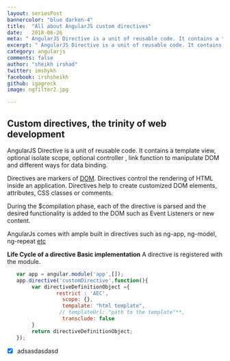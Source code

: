 ```yaml
---
layout: seriesPost
bannercolor: "blue darken-4"
title:  "All about AngularJS custom directives"
date:   2018-06-26
meta: " AngularJS Directive is a unit of reusable code. It contains a template view, optional isolate scope, optional controller , link function to manipulate DOM and different ways for data binding."
excerpt: " AngularJS Directive is a unit of reusable code. It contains a template view, optional isolate scope, optional controller , link function to manipulate DOM and different ways for data binding."
category: angularjs
comments: false
author: "sheikh irshad"
twitter: imshykh	
facebook: irshsheikh
github: igagrock
image: ngfilter2.jpg

---
```


## Custom directives, the trinity of web development

 AngularJS Directive is a unit of reusable code. It contains a template view, optional isolate scope, optional controller , link function to manipulate DOM and different ways for data binding.

Directives are markers of [DOM](http://www.angularjs.org). Directives control the rendering of HTML inside an application. Directives help to create customized DOM elements, attributes, CSS classes or comments.

During the $compilation phase, each of the directive is parsed and the desired functionality is added to the DOM such as Event Listeners or new content.

AngularJs comes with ample built in directives such as ng-app, ng-model, ng-repeat [etc](http://link.to.directives )

**Life Cycle of a directive**
**Basic implementation**
  A directive is registered with the module.

```js
   var app = angular.module('app',[]);
   app.directive('customDirective',function(){
   		var directiveDefinitionObject ={
        		restrict : 'AEC',
                  scope: {},
                  tempalate: "html template",
                 // templateUrl: "path to the template"**,
                  transclude: false
        }
        return directiveDefinitionObject;
   });

```



- [x] adsasdasdasd

